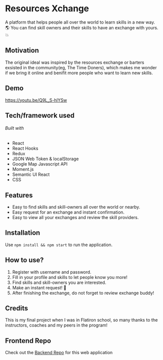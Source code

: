 # Resources Xchange

A platform that helps people all over the world to learn skills in a new way. :earth_americas: You can find skill owners and their skills to have an exchange with yours. :boom:



## Motivation

The original ideal was inspired by the resources exchange or barters exsisted in the community(eg, The Time Doners), which makes me wonder if we bring it online and benifit more people who want to learn new skills. 



## Demo

https://youtu.be/Q9L_S-hlYSw



## Tech/framework used

###### Built with
- React
- React Hooks
- Redux
- JSON Web Token & localStorage
- Google Map Javascript API
- Moment.js
- Semantic UI React
- CSS




## Features

- Easy to find skills and skill-owners all over the world or nearby. 
- Easy request for an exchange and instant confirmation. 
- Easy to view all your exchanges and review the skill providers.



## Installation
Use `npm install && npm start` to run the application.



## How to use?

1. Register with username and password. 
2. Fill in your profile and skills to let people know you more!
3. Find skills and skill-owners you are interested. 
4. Make an instant request! :clap:
5. After finishing the exchange, do not forget to review exchange buddy!



## Credits
This is my final project when I was in Flatiron school, so many thanks to the instructors, coaches and my peers in the program!



## Frontend Repo
Check out the [Backend Repo](https://github.com/yukiyao119/resources-exchange-backend) for this web application

